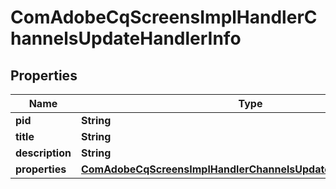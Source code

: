 

# ComAdobeCqScreensImplHandlerChannelsUpdateHandlerInfo

## Properties

Name | Type | Description | Notes
------------ | ------------- | ------------- | -------------
**pid** | **String** |  |  [optional]
**title** | **String** |  |  [optional]
**description** | **String** |  |  [optional]
**properties** | [**ComAdobeCqScreensImplHandlerChannelsUpdateHandlerProperties**](ComAdobeCqScreensImplHandlerChannelsUpdateHandlerProperties.md) |  |  [optional]



